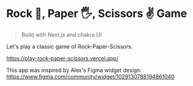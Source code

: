 # Rock 👊, Paper 🖐, Scissors ✌️ Game

> Build with Next.js and chakra UI

Let's play a classic game of Rock-Paper-Scissors.

https://play-rock-paper-scissors.vercel.app/

This app was inspired by Alex's Figma widget design: https://www.figma.com/community/widget/1029130788194861040
